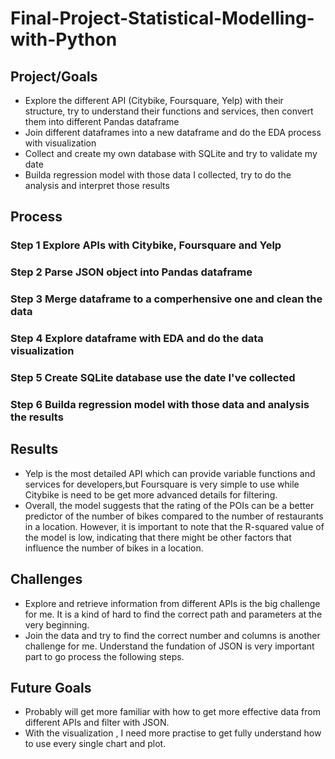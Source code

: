 # Final-Project-Statistical-Modelling-with-Python

## Project/Goals
- Explore the different API (Citybike, Foursquare, Yelp) with their structure, try to understand their functions and services, then convert them into different Pandas dataframe
- Join different dataframes into a new dataframe and do the EDA process with visualization
- Collect and create my own database with SQLite and try to validate my date
- Builda regression model with those data I collected, try to do the analysis and interpret those results

## Process
### Step 1 Explore APIs with Citybike, Foursquare and Yelp
### Step 2 Parse JSON object into Pandas dataframe
### Step 3 Merge dataframe to a comperhensive one and clean the data
### Step 4 Explore dataframe with EDA and do the data visualization
### Step 5 Create SQLite database use the date I've collected
### Step 6 Builda regression model with those data and analysis the results

## Results
- Yelp is the most detailed API which can provide variable functions and services for developers,but Foursquare is very simple to use while Citybike is need to be get more advanced details for filtering. 
- Overall, the model suggests that the rating of the POIs can be a better predictor of the number of bikes compared to the number of restaurants in a location. However, it is important to note that the R-squared value of the model is low, indicating that there might be other factors that influence the number of bikes in a location.

## Challenges 
- Explore and retrieve information from different APIs is the big challenge for me. It is a kind of hard to find the correct path and parameters at the very beginning. 
- Join the data and try to find the correct number and columns is another challenge for me. Understand the fundation of JSON is very important part to go process the following steps. 

## Future Goals
- Probably will get more familiar with how to get more effective data from different APIs and filter with JSON.
- With the visualization , I need more practise to get fully understand how to use every single chart and plot. 
